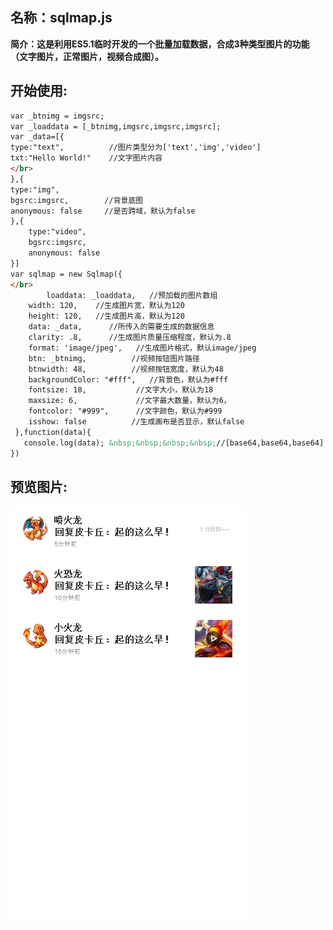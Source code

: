 ## 名称：sqlmap.js
<b>简介：这是利用ES5.1临时开发的一个批量加载数据，合成3种类型图片的功能（文字图片，正常图片，视频合成图）。</b>

## 开始使用:
```html
var _btnimg = imgsrc;
var _loaddata = [_btnimg,imgsrc,imgsrc,imgsrc];
var _data=[{
type:"text",          //图片类型分为['text','img','video']
txt:"Hello World!"    //文字图片内容
</br>
},{
type:"img",
bgsrc:imgsrc,        //背景底图
anonymous: false     //是否跨域，默认为false
},{
	type:"video",
	bgsrc:imgsrc,
	anonymous: false
}]
var sqlmap = new Sqlmap({
</br>	
        loaddata: _loaddata,   //预加载的图片数组
	width: 120,    //生成图片宽，默认为120
	height: 120,   //生成图片高，默认为120
	data: _data,      //所传入的需要生成的数据信息
	clarity: .8,      //生成图片质量压缩程度，默认为.8
	format: 'image/jpeg',   //生成图片格式，默认image/jpeg
	btn: _btnimg,          //视频按钮图片路径
	btnwidth: 48,          //视频按钮宽度，默认为48
	backgroundColor: "#fff",   //背景色，默认为#fff
	fontsize: 18,           //文字大小，默认为18
	maxsize: 6,             //文字最大数量，默认为6，
	fontcolor: "#999",      //文字颜色，默认为#999
	isshow: false          //生成画布是否显示，默认false
 },function(data){
   console.log(data); &nbsp;&nbsp;&nbsp;&nbsp;//[base64,base64,base64]
})
```
## 预览图片:
<img src="https://github.com/jsmask/Splmap/blob/master/exhibition.png" />

